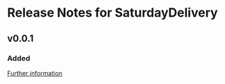 # Release Notes for SaturdayDelivery

## v0.0.1

### Added
[Further information](https://developers.plentymarkets.com/marketplace/plugin-requirements#marketplace-changelog)